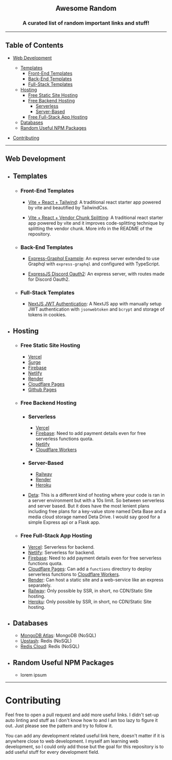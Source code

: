 <h2 align="center">Awesome Random</h2>
<h3 align="center">A curated list of random important links and stuff!</h3>

---

## Table of Contents

- [Web Development](#web-development)

  - [Templates](#templates)
    - [Front-End Templates](#front-end-templates)
    - [Back-End Templates](#back-end-templates)
    - [Full-Stack Templates](#full-stack-templates)
  - [Hosting](#hosting)
    - [Free Static Site Hosting](#free-static-site-hosting)
    - [Free Backend Hosting](#free-backend-hosting)
      - [Serverless](#serverless)
      - [Server-Based](#server-based)
    - [Free Full-Stack App Hosting](#free-full-stack-app-hosting)
  - [Databases](#databases)
  - [Random Useful NPM Packages](#random-useful-npm-packages)

- [Contributing](#contributing)

---

## Web Development

- ## Templates

  - ### Front-End Templates

    - [Vite + React + Tailwind](https://github.com/KrishGarg/vite-react-tailwind-jit-template): A traditional react starter app powered by vite and beautified by TailwindCss.

    - [Vite + React + Vendor Chunk Splitting](https://github.com/KrishGarg/vite-react-vendor-split-template): A traditional react starter app powered by vite and it improves code-splitting technique by splitting the vendor chunk. More info in the README of the repository.

  - ### Back-End Templates

    - [Express-Graphql Example](https://github.com/KrishGarg/express-graphql-example): An express server extended to use Graphql with `express-graphql` and configured with TypeScript.

    - [ExpressJS Discord Oauth2](https://github.com/KrishGarg/OAuth2-Discord-ExpressJs): An express server, with routes made for Discord Oauth2.

  - ### Full-Stack Templates
    - [NextJS JWT Authentication](https://github.com/KrishGarg/nextjs-manual-auth): A NextJS app with manually setup JWT authentication with `jsonwebtoken` and `bcrypt` and storage of tokens in cookies.

- ## Hosting

  - ### Free Static Site Hosting

    - [Vercel](https://vercel.com/)
    - [Surge](https://surge.sh/)
    - [Firebase](https://firebase.google.com/)
    - [Netlify](https://www.netlify.com/)
    - [Render](https://render.com/)
    - [Cloudflare Pages](https://pages.cloudflare.com/)
    - [Github Pages](https://pages.github.com/)

  - ### Free Backend Hosting

    - ### Serverless
      - [Vercel](https://vercel.com/)
      - [Firebase](https://firebase.google.com/): Need to add payment details even for free serverless functions quota.
      - [Netlify](https://www.netlify.com/)
      - [Cloudflare Workers](https://workers.cloudflare.com/)
    - ### Server-Based

      - [Railway](https://railway.app/)
      - [Render](https://render.com/)
      - [Heroku](https://www.heroku.com/)

    - [Deta](https://www.deta.sh/): This is a different kind of hosting where your code is ran in a server environment but with a 10s limit. So between serverless and server based. But it does have the most lenient plans including free plans for a key-value store named Deta Base and a media cloud storage named Deta Drive. I would say good for a simple Express api or a Flask app.

  - ### Free Full-Stack App Hosting
    - [Vercel](https://vercel.com/): Serverless for backend.
    - [Netlify](https://www.netlify.com/): Serverless for backend.
    - [Firebase](https://firebase.google.com/): Need to add payment details even for free serverless functions quota.
    - [Cloudflare Pages](https://pages.cloudflare.com/): Can add a `functions` directory to deploy serverless functions to [Cloudflare Workers](https://workers.cloudflare.com/).
    - [Render](https://render.com/): Can host a static site and a web-service like an express separately.
    - [Railway](https://railway.app/): Only possible by SSR, in short, no CDN/Static Site hosting.
    - [Heroku](https://www.heroku.com/): Only possible by SSR, in short, no CDN/Static Site hosting.

- ## Databases

  - [MongoDB Atlas](https://www.mongodb.com/atlas/database): MongoDB (NoSQL)
  - [Upstash](https://upstash.com/): Redis (NoSQL)
  - [Redis Cloud](https://redis.com/redis-enterprise-cloud/overview/): Redis (NoSQL)

- ## Random Useful NPM Packages
  - lorem ipsum

---

# Contributing

Feel free to open a pull request and add more useful links. I didn't set-up auto linting and stuff as I don't know how to and I am too lazy to figure it out. Just please see the pattern and try to follow it.

You can add any development related useful link here, doesn't matter if it is anywhere close to web development. I myself am learning web development, so I could only add those but the goal for this repository is to add useful stuff for every development field.
